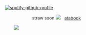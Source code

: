 ㅤㅤㅤ  [![spotify-github-profile](https://spotify-github-profile.kittinanx.com/api/view?uid=wjdes5kajmt1gqhbzctuzbgid&cover_image=true&theme=novatorem&show_offline=false&background_color=121212&interchange=false&bar_color=53b14f&bar_color_cover=false)](https://spotify-github-profile.kittinanx.com/api/view?uid=wjdes5kajmt1gqhbzctuzbgid&redirect=true)
 ㅤㅤ

ㅤㅤㅤ ㅤㅤ  ㅤㅤㅤ ㅤ straw soon ![](https://64.media.tumblr.com/e4d8158b883d8ddbc24ddfb51c9ecc42/85694cd026e12485-3c/s75x75_c1/b04e2290e59debc87fc471bcfec477724b3bc62e.gifv)ㅤ[atabook](https://beomran.atabook.org/) 
  ㅤ ㅤ ㅤ ㅤ

 ㅤㅤㅤ ㅤㅤ  ![](https://64.media.tumblr.com/83f302eca2359b32f16eb3e60c33422b/b63f74c23b4a4769-8a/s1280x1920/47b50182261066b945d840ce745c2a5fb107d424.jpg)


 
  ㅤㅤ  ㅤㅤ  ㅤㅤ  ㅤㅤ 
  
